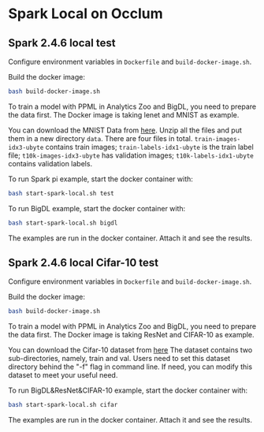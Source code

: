 # Spark Local on Occlum

## Spark 2.4.6 local test

Configure environment variables in `Dockerfile` and `build-docker-image.sh`.

Build the docker image:
``` bash
bash build-docker-image.sh
```

To train a model with PPML in Analytics Zoo and BigDL, you need to prepare the data first. The Docker image is taking lenet and MNIST as example.

You can download the MNIST Data from [here](http://yann.lecun.com/exdb/mnist/). Unzip all the files and put them in a new directory `data`. There are four files in total. `train-images-idx3-ubyte` contains train images; `train-labels-idx1-ubyte` is the train label file; `t10k-images-idx3-ubyte` has validation images; `t10k-labels-idx1-ubyte` contains validation labels.

To run Spark pi example, start the docker container with:
``` bash
bash start-spark-local.sh test
```
To run BigDL example, start the docker container with:
``` bash
bash start-spark-local.sh bigdl
```
The examples are run in the docker container. Attach it and see the results.

## Spark 2.4.6 local Cifar-10 test

Configure environment variables in `Dockerfile` and `build-docker-image.sh`.

Build the docker image:
``` bash
bash build-docker-image.sh
```

To train a model with PPML in Analytics Zoo and BigDL, you need to prepare the data first. The Docker image is taking ResNet and CIFAR-10 as example.

You can download the Cifar-10 dataset from [here](https://www.cs.toronto.edu/~kriz/cifar.html) The dataset contains two sub-directories, namely, train and val. Users need to set this dataset directory behind the "-f" flag in command line. If need, you can modify this dataset to meet your useful need.

To run BigDL&ResNet&CIFAR-10 example, start the docker container with:
``` bash
bash start-spark-local.sh cifar
```
The examples are run in the docker container. Attach it and see the results.
